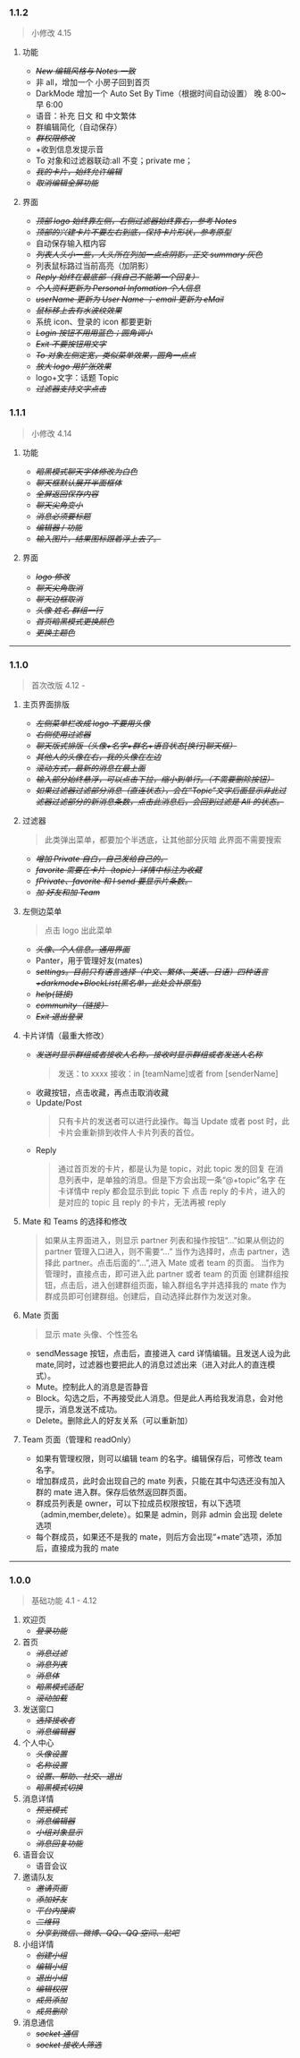 ### 1.1.2

> 小修改 4.15

1. 功能

   - ~~_New 编辑风格与 Notes 一致_~~
   - 非 all，增加一个 小房子回到首页
   - DarkMode 增加一个 Auto Set By Time（根据时间自动设置） 晚 8:00~早 6:00
   - 语音：补充 日文 和 中文繁体
   - 群编辑简化（自动保存）
   - ~~_群权限修改_~~
   - +收到信息发提示音
   - To 对象和过滤器联动:all 不变；private me；
   - ~~_我的卡片，始终允许编辑_~~
   - ~~_取消编辑全屏功能_~~

2. 界面
   - ~~_顶部 logo 始终靠左侧，右侧过滤器始终靠右，参考 Notes_~~
   - ~~_顶部的兴建卡片不要左右到底，保持卡片形状，参考原型_~~
   - 自动保存输入框内容
   - ~~_列表人头小一些，人头所在列加一点点阴影，正文 summary 灰色_~~
   - 列表鼠标路过当前高亮（加阴影）
   - ~~_Reply 始终在最底部（我自己不能第一个回复）_~~
   - ~~_个人资料更新为 Personal Infomation 个人信息_~~
   - ~~_userName 更新为 User Name ； email 更新为 eMail_~~
   - ~~_鼠标移上去有水波纹效果_~~
   - 系统 icon、登录的 icon 都要更新
   - ~~_Login 按钮不用用蓝色；圆角调小_~~
   - ~~_Exit 不要按钮用文字_~~
   - ~~_To 对象左侧定宽，类似菜单效果，圆角一点点_~~
   - ~~_放大 logo 用扩张效果_~~
   - logo+文字：话题 Topic
   - ~~_过滤器支持文字点击_~~

### 1.1.1

> 小修改 4.14

1. 功能

   - ~~_暗黑模式聊天字体修改为白色_~~
   - ~~_聊天框默认展开半面框体_~~
   - ~~_全屏返回保存内容_~~
   - ~~_聊天尖角变小_~~
   - ~~_消息必须要标题_~~
   - ~~_编辑器 / 功能_~~
   - ~~_输入图片，结果图标跟着浮上去了。_~~

2. 界面
   - ~~_logo 修改_~~
   - ~~_聊天尖角取消_~~
   - ~~_聊天边框取消_~~
   - ~~_头像 姓名 群组一行_~~
   - ~~_首页暗黑模式更换颜色_~~
   - ~~_更换主题色_~~

---

### 1.1.0

> 首次改版 4.12 -

1. 主页界面排版

   - ~~_左侧菜单栏改成 logo 不要用头像_~~
   - ~~_右侧使用过滤器_~~
   - ~~_聊天版式排版（头像+名字+群名+语音状态[换行]聊天框）_~~
   - ~~_其他人的头像在右，我的头像在左边_~~
   - ~~_滚动方式，最新的消息在最上面_~~
   - ~~_输入部分始终悬浮，可以点击下拉，缩小到单行。（不需要删除按钮）_~~
   - ~~_如果过滤器过滤部分消息（直连状态），会在“Topic”文字后面显示非此过滤器过滤部分的新消息条数，点击此消息后，会回到过滤是 All 的状态。_~~

2. 过滤器

   > 此类弹出菜单，都要加个半透底，让其他部分灰暗
   > 此界面不需要搜索

   - ~~_增加 Private 自白，自己发给自己的。_~~
   - ~~_favorite 需要在卡片（topic）详情中标注为收藏_~~
   - ~~_fPrivate、favorite 和 I send 要显示片条数。_~~
   - ~~_加 好友和加 Team_~~

3. 左侧边菜单

   > 点击 logo 出此菜单

   - ~~_头像、个人信息。通用界面_~~
   - Panter，用于管理好友(mates)
   - ~~_settings。目前只有语言选择（中文、繁体、英语、日语）四种语言+darkmode+BlockList(黑名单，此处会补原型)_~~
   - ~~_help(链接)_~~
   - ~~_community（链接）_~~
   - ~~_Exit 退出登录_~~

4. 卡片详情（最重大修改）

   - ~~_发送时显示群组或者接收人名称，接收时显示群组或者发送人名称_~~
     > 发送：to xxxx
     > 接收：in [teamName]或者 from [senderName]
   - 收藏按钮，点击收藏，再点击取消收藏
   - Update/Post
     > 只有卡片的发送者可以进行此操作。每当 Update 或者 post 时，此卡片会重新排到收件人卡片列表的首位。
   - Reply
     > 通过首页发的卡片，都是认为是 topic，对此 topic 发的回复
     > 在消息列表中，是单独的消息。但是下方会出现一条“@+topic”名字
     > 在卡详情中 reply 都会显示到此 topic 下
     > 点击 reply 的卡片，进入的是对应的 topic
     > 且 reply 的卡片，无法再被 reply

5. Mate 和 Teams 的选择和修改

   > 如果从主界面进入，则显示 partner 列表和操作按钮“...”如果从侧边的 partner 管理入口进入，则不需要“…”
   > 当作为选择时，点击 partner，选择此 partner。点击后面的“…”,进入 Mate 或者 team 的页面。
   > 当作为管理时，直接点击，即可进入此 partner 或者 team 的页面
   > 创建群组按钮，点击后，进入创建群组页面，输入群组名字并选择我的 mate 作为群成员即可创建群组。创建后，自动选择此群作为发送对象。

6. Mate 页面

   > 显示 mate 头像、个性签名

   - sendMessage 按钮，点击后，直接进入 card 详情编辑。且发送人设为此 mate,同时，过滤器也要把此人的消息过滤出来（进入对此人的直连模式）。
   - Mute。控制此人的消息是否静音
   - Block。勾选之后，不再接受此人消息。但是此人再给我发消息，会对他提示，消息发送不成功。
   - Delete。删除此人的好友关系（可以重新加）

7. Team 页面（管理和 readOnly）

   - 如果有管理权限，则可以编辑 team 的名字。编辑保存后，可修改 team 名字。
   - 增加群成员，此时会出现自己的 mate 列表，只能在其中勾选还没有加入群的 mate 进入群。保存后依然返回群页面。
   - 群成员列表是 owner，可以下拉成员权限按钮，有以下选项（admin,member,delete）。如果是 admin，则非 admin 会出现 delete 选项
   - 每个群成员，如果还不是我的 mate，则后方会出现“+mate”选项，添加后，直接成为我的 mate

---

### 1.0.0

> 基础功能 4.1 - 4.12

1. 欢迎页
   - ~~_登录功能_~~
2. 首页
   - ~~_消息过滤_~~
   - ~~_消息列表_~~
   - ~~_消息体_~~
   - ~~_暗黑模式适配_~~
   - ~~_滚动加载_~~
3. 发送窗口
   - ~~_选择接收者_~~
   - ~~_消息编辑器_~~
4. 个人中心
   - ~~_头像设置_~~
   - ~~_名称设置_~~
   - ~~_设置、帮助、社交、退出_~~
   - ~~_暗黑模式切换_~~
5. 消息详情
   - ~~_预览模式_~~
   - ~~_消息编辑器_~~
   - ~~_小组对象显示_~~
   - ~~_消息回复功能_~~
6. 语音会议
   - 语音会议
7. 邀请队友
   - ~~_邀请页面_~~
   - ~~_添加好友_~~
   - ~~_平台内搜索_~~
   - ~~_二维码_~~
   - ~~_分享到微信、微博、QQ、QQ 空间、贴吧_~~
8. 小组详情
   - ~~_创建小组_~~
   - ~~_编辑小组_~~
   - ~~_退出小组_~~
   - ~~_编辑权限_~~
   - ~~_成员添加_~~
   - ~~_成员删除_~~
9. 消息通信
   - ~~_socket 通信_~~
   - ~~_socket 接收人筛选_~~
